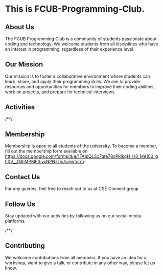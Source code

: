 # This is FCUB-Programming-Club. 

## About Us

The FCUB Programming Club is a community of students passionate about coding and technology. We welcome students from all disciplines who have an interest in programming, regardless of their experience level.

## Our Mission

Our mission is to foster a collaborative environment where students can learn, share, and apply their programming skills. We aim to provide resources and opportunities for members to improve their coding abilities, work on projects, and prepare for technical interviews.

## Activities

/**/

## Membership

Membership is open to all students of the university. To become a member, fill out the membership form available on https://docs.google.com/forms/d/e/1FAIpQLSc7qte78oPldkqH_H8_Me103_gh0V__GiIhMPME3ivxNPNzTw/viewform.

## Contact Us

For any queries, feel free to reach out to us at CSE Connect group

## Follow Us

Stay updated with our activities by following us on our social media platforms.

/**/

## Contributing

We welcome contributions from all members. If you have an idea for a workshop, want to give a talk, or contribute in any other way, please let us know.

